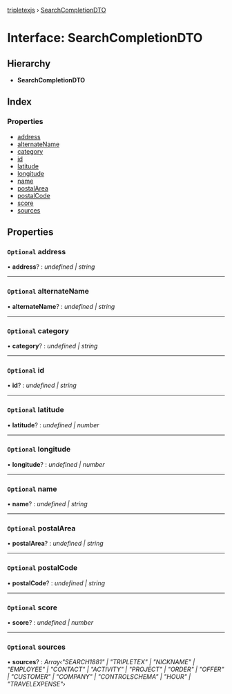[tripletexjs](../README.md) › [SearchCompletionDTO](searchcompletiondto.md)

# Interface: SearchCompletionDTO

## Hierarchy

* **SearchCompletionDTO**

## Index

### Properties

* [address](searchcompletiondto.md#optional-address)
* [alternateName](searchcompletiondto.md#optional-alternatename)
* [category](searchcompletiondto.md#optional-category)
* [id](searchcompletiondto.md#optional-id)
* [latitude](searchcompletiondto.md#optional-latitude)
* [longitude](searchcompletiondto.md#optional-longitude)
* [name](searchcompletiondto.md#optional-name)
* [postalArea](searchcompletiondto.md#optional-postalarea)
* [postalCode](searchcompletiondto.md#optional-postalcode)
* [score](searchcompletiondto.md#optional-score)
* [sources](searchcompletiondto.md#optional-sources)

## Properties

### `Optional` address

• **address**? : *undefined | string*

___

### `Optional` alternateName

• **alternateName**? : *undefined | string*

___

### `Optional` category

• **category**? : *undefined | string*

___

### `Optional` id

• **id**? : *undefined | string*

___

### `Optional` latitude

• **latitude**? : *undefined | number*

___

### `Optional` longitude

• **longitude**? : *undefined | number*

___

### `Optional` name

• **name**? : *undefined | string*

___

### `Optional` postalArea

• **postalArea**? : *undefined | string*

___

### `Optional` postalCode

• **postalCode**? : *undefined | string*

___

### `Optional` score

• **score**? : *undefined | number*

___

### `Optional` sources

• **sources**? : *Array‹"SEARCH1881" | "TRIPLETEX" | "NICKNAME" | "EMPLOYEE" | "CONTACT" | "ACTIVITY" | "PROJECT" | "ORDER" | "OFFER" | "CUSTOMER" | "COMPANY" | "CONTROLSCHEMA" | "HOUR" | "TRAVELEXPENSE"›*
